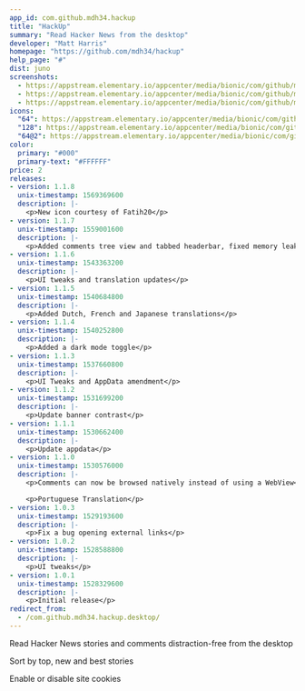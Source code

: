 ```yaml
---
app_id: com.github.mdh34.hackup
title: "HackUp"
summary: "Read Hacker News from the desktop"
developer: "Matt Harris"
homepage: "https://github.com/mdh34/hackup"
help_page: "#"
dist: juno
screenshots:
  - https://appstream.elementary.io/appcenter/media/bionic/com/github/mdh34.hackup/68B4FBD930A4EA39939D5BFCA5B02530/screenshots/image-1_orig.png
  - https://appstream.elementary.io/appcenter/media/bionic/com/github/mdh34.hackup/68B4FBD930A4EA39939D5BFCA5B02530/screenshots/image-2_orig.png
  - https://appstream.elementary.io/appcenter/media/bionic/com/github/mdh34.hackup/68B4FBD930A4EA39939D5BFCA5B02530/screenshots/image-3_orig.png
icons:
  "64": https://appstream.elementary.io/appcenter/media/bionic/com/github/mdh34.hackup/68B4FBD930A4EA39939D5BFCA5B02530/icons/64x64/com.github.mdh34.hackup_com.github.mdh34.hackup.png
  "128": https://appstream.elementary.io/appcenter/media/bionic/com/github/mdh34.hackup/68B4FBD930A4EA39939D5BFCA5B02530/icons/128x128/com.github.mdh34.hackup_com.github.mdh34.hackup.png
  "64@2": https://appstream.elementary.io/appcenter/media/bionic/com/github/mdh34.hackup/68B4FBD930A4EA39939D5BFCA5B02530/icons/64x64@2/com.github.mdh34.hackup_com.github.mdh34.hackup.png
color:
  primary: "#000"
  primary-text: "#FFFFFF"
price: 2
releases:
- version: 1.1.8
  unix-timestamp: 1569369600
  description: |-
    <p>New icon courtesy of Fatih20</p>
- version: 1.1.7
  unix-timestamp: 1559001600
  description: |-
    <p>Added comments tree view and tabbed headerbar, fixed memory leaks</p>
- version: 1.1.6
  unix-timestamp: 1543363200
  description: |-
    <p>UI tweaks and translation updates</p>
- version: 1.1.5
  unix-timestamp: 1540684800
  description: |-
    <p>Added Dutch, French and Japanese translations</p>
- version: 1.1.4
  unix-timestamp: 1540252800
  description: |-
    <p>Added a dark mode toggle</p>
- version: 1.1.3
  unix-timestamp: 1537660800
  description: |-
    <p>UI Tweaks and AppData amendment</p>
- version: 1.1.2
  unix-timestamp: 1531699200
  description: |-
    <p>Update banner contrast</p>
- version: 1.1.1
  unix-timestamp: 1530662400
  description: |-
    <p>Update appdata</p>
- version: 1.1.0
  unix-timestamp: 1530576000
  description: |-
    <p>Comments can now be browsed natively instead of using a WebView</p>

    <p>Portuguese Translation</p>
- version: 1.0.3
  unix-timestamp: 1529193600
  description: |-
    <p>Fix a bug opening external links</p>
- version: 1.0.2
  unix-timestamp: 1528588800
  description: |-
    <p>UI tweaks</p>
- version: 1.0.1
  unix-timestamp: 1528329600
  description: |-
    <p>Initial release</p>
redirect_from:
  - /com.github.mdh34.hackup.desktop/
---
```


<p>Read Hacker News stories and comments distraction-free from the desktop</p>
<p>Sort by top, new and best stories</p>
<p>Enable or disable site cookies</p>